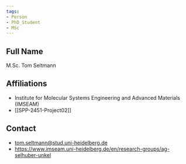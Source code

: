 ```yaml
---
tags: 
- Person
- PhD_Student
- MSc
---
```

## Full Name
M.Sc. Tom Seltmann

## Affiliations
- Institute for Molecular Systems Engineering and Advanced Materials (IMSEAM)
- [[SPP-2451-Project02]]
## Contact
- tom.seltmann@stud.uni-heidelberg.de
- https://www.imseam.uni-heidelberg.de/en/research-groups/ag-selhuber-unkel
